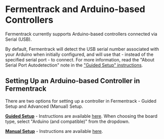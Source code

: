 # Fermentrack and Arduino-based Controllers

Fermentrack currently supports Arduino-based controllers connected via Serial (USB).

By default, Fermentrack will detect the USB serial number associated with your Arduino when initially configured, and will use that - instead of the specified serial port - to connect. For more information, read the "About Serial Port Autodetection" note in the ["Guided Setup" instructions](../config/Serial%20Controller%20Setup.md).


## Setting Up an Arduino-based Controller in Fermentrack

There are two options for setting up a controller in Fermentrack - Guided Setup and Advanced (Manual) Setup.

[**Guided Setup**](../config/Serial%20Controller%20Setup.md) - Instructions are available [here](../config/Serial%20Controller%20Setup.md). When choosing the board type, select "Arduino (and compatible)" from the dropdown.

[**Manual Setup**](../config/Advanced%20Controller%20Setup.md) - Instructions are available [here](../config/Advanced%20Controller%20Setup.md).
